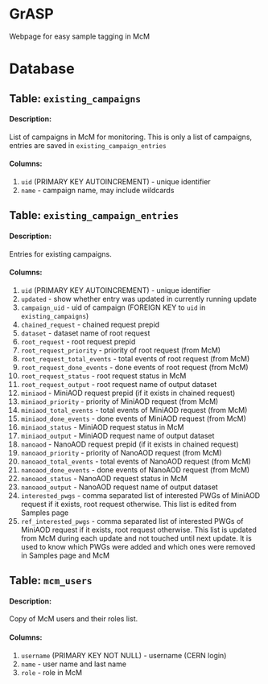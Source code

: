 # GrASP
Webpage for easy sample tagging in McM

# Database

## Table: `existing_campaigns`

#### Description:
List of campaigns in McM for monitoring. This is only a list of campaigns, entries are saved in `existing_campaign_entries`

#### Columns:
1. `uid` <integer> (PRIMARY KEY AUTOINCREMENT) - unique identifier
2. `name` <text> - campaign name, may include wildcards

## Table: `existing_campaign_entries`

#### Description:
Entries for existing campaigns.

#### Columns:
1. `uid` <integer> (PRIMARY KEY AUTOINCREMENT) - unique identifier
2. `updated` <integer> - show whether entry was updated in currently running update
3. `campaign_uid` <integer> - uid of campaign (FOREIGN KEY to `uid` in `existing_campaigns`)
4. `chained_request` <text> - chained request prepid
5. `dataset` <text> - dataset name of root request
6. `root_request` <text> - root request prepid
7. `root_request_priority` <integer> - priority of root request (from McM)
8. `root_request_total_events` <integer> - total events of root request (from McM)
9. `root_request_done_events` <integer> - done events of root request (from McM)
10. `root_request_status` <text> - root request status in McM
11. `root_request_output` <text> - root request name of output dataset
12. `miniaod` <text> - MiniAOD request prepid (if it exists in chained request)
13. `miniaod_priority` <integer> - <integer> priority of MiniAOD request (from McM)
14. `miniaod_total_events` <integer> - total events of MiniAOD request (from McM)
15. `miniaod_done_events` <integer> - done events of MiniAOD request (from McM)
16. `miniaod_status` <text> - MiniAOD request status in McM
17. `miniaod_output` <text> - MiniAOD request name of output dataset
18. `nanoaod` <text> - NanoAOD request prepid (if it exists in chained request)
19. `nanoaod_priority` <integer> - <integer> priority of NanoAOD request (from McM)
20. `nanoaod_total_events` <integer> - total events of NanoAOD request (from McM)
21. `nanoaod_done_events` <integer> - done events of NanoAOD request (from McM)
22. `nanoaod_status` <text> - NanoAOD request status in McM
23. `nanoaod_output` <text> - NanoAOD request name of output dataset
24. `interested_pwgs` <text> - comma separated list of interested PWGs of MiniAOD request if it exists, root request otherwise. This list is edited from Samples page
25. `ref_interested_pwgs` <text> - comma separated list of interested PWGs of MiniAOD request if it exists, root request otherwise. This list is updated from McM during each update and not touched until next update. It is used to know which PWGs were added and which ones were removed in Samples page and McM
 
## Table: `mcm_users`

#### Description:
Copy of McM users and their roles list.

#### Columns:
1. `username` <text> (PRIMARY KEY NOT NULL) - username (CERN login)
2. `name` <text> - user name and last name
3. `role` <text> - role in McM
